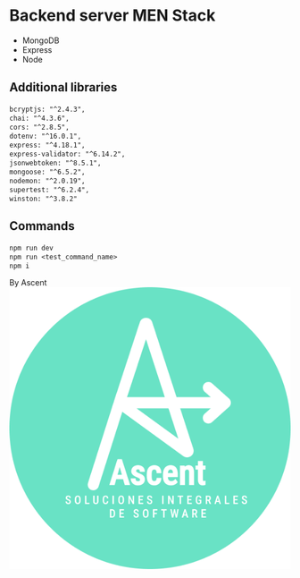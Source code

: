 # Backend server MEN Stack

- MongoDB
- Express
- Node

## Additional libraries

```
bcryptjs: "^2.4.3",
chai: "^4.3.6",
cors: "^2.8.5",
dotenv: "^16.0.1",
express: "^4.18.1",
express-validator: "^6.14.2",
jsonwebtoken: "^8.5.1",
mongoose: "^6.5.2",
nodemon: "^2.0.19",
supertest: "^6.2.4",
winston: "^3.8.2"
```

## Commands

```
npm run dev
npm run <test_command_name>
npm i 
```

By Ascent
![LogoAcent](LogoA%20(7).png)